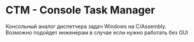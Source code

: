 # CTM - Console Task Manager
Консольный аналог диспетчера задач Windows на C/Assembly. Возможно подойдет инженерам в случае если нужно работать без GUI

